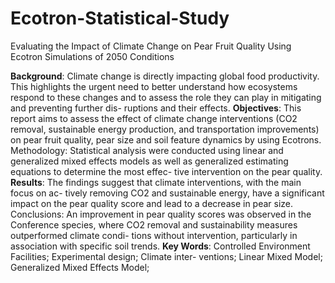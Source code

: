 # Ecotron-Statistical-Study
Evaluating the Impact of Climate Change on Pear Fruit Quality Using Ecotron Simulations of 2050 Conditions

**Background**: Climate change is directly impacting global food productivity. This
highlights the urgent need to better understand how ecosystems respond to these
changes and to assess the role they can play in mitigating and preventing further dis-
ruptions and their effects.
**Objectives**: This report aims to assess the effect of climate change interventions (CO2
removal, sustainable energy production, and transportation improvements) on pear
fruit quality, pear size and soil feature dynamics by using Ecotrons.
Methodology: Statistical analysis were conducted using linear and generalized mixed
effects models as well as generalized estimating equations to determine the most effec-
tive intervention on the pear quality.
**Results**: The findings suggest that climate interventions, with the main focus on ac-
tively removing CO2 and sustainable energy, have a significant impact on the pear
quality score and lead to a decrease in pear size.
Conclusions: An improvement in pear quality scores was observed in the Conference
species, where CO2 removal and sustainability measures outperformed climate condi-
tions without intervention, particularly in association with specific soil trends.
**Key Words**: Controlled Environment Facilities; Experimental design; Climate inter-
ventions; Linear Mixed Model; Generalized Mixed Effects Model;
